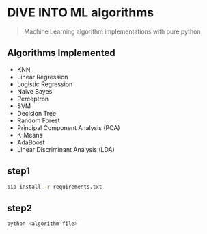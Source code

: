 # DIVE INTO ML algorithms 

> Machine Learning algorithm implementations with pure python



## Algorithms Implemented

- KNN
- Linear Regression
- Logistic Regression
- Naive Bayes
- Perceptron
- SVM
- Decision Tree
- Random Forest
- Principal Component Analysis (PCA)
- K-Means
- AdaBoost
- Linear Discriminant Analysis (LDA)

## step1

```sh
pip install -r requirements.txt
```

## step2

```sh
python <algorithm-file>
```



